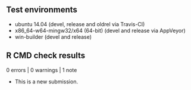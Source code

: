 ## Test environments
* ubuntu 14.04 (devel, release and oldrel via Travis-CI)
* x86_64-w64-mingw32/x64 (64-bit) (devel and release via AppVeyor)
* win-builder (devel and release)

## R CMD check results

0 errors | 0 warnings | 1 note

* This is a new submission.
